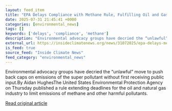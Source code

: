 ```yaml
---
layout: feed_item
title: "EPA Delays Compliance with Methane Rule, Fulfilling Oil and Gas Industry’s Request"
date: 2025-07-31 21:45:41 +0000
categories: [environmental_news]
tags: []
keywords: ['delays', 'compliance', 'methane']
description: "Environmental advocacy groups have decried the “unlawful” move to push back caps on emissions of the super pollutant without first receiving public input"
external_url: https://insideclimatenews.org/news/31072025/epa-delays-methane-rule-compliance/
is_feed: true
source_feed: "Inside Climate News"
feed_category: "environmental_news"
---
```


Environmental advocacy groups have decried the “unlawful” move to push back caps on emissions of the super pollutant without first receiving public input.By Aidan HughesThe United States Environmental Protection Agency on Thursday published a rule extending deadlines for the oil and natural gas industry to limit emissions of methane and other harmful pollutants.

[Read original article](https://insideclimatenews.org/news/31072025/epa-delays-methane-rule-compliance/)
